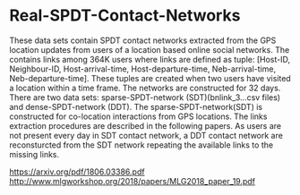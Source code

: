 # Real-SPDT-Contact-Networks
These data sets contain  SPDT contact networks extracted from the GPS location updates from users of a location based online social networks. The contains links among 364K users where links are defined as tuple: [Host-ID, Neighbour-ID, Host-arrival-time, Host-departure-time, Neb-arrival-time, Neb-departure-time]. These tuples are created when two users have visited a location within a time frame. The networks are constructed for 32 days. There are two data sets: sparse-SPDT-network (SDT)(bnlink_3...csv files) and dense-SPDT-network (DDT). The sparse-SPDT-network(SDT) is constructed for co-location interactions from GPS locations. The links extraction procedures are described in the following papers. As users are not present every day in SDT contact network, a DDT contact network are reconsturcted from the SDT network repeating the available links to the missing links.

https://arxiv.org/pdf/1806.03386.pdf
http://www.mlgworkshop.org/2018/papers/MLG2018_paper_19.pdf
